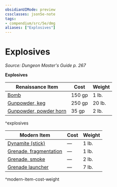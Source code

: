 ```yaml
---
obsidianUIMode: preview
cssclasses: json5e-note
tags:
- compendium/src/5e/dmg
aliases: ["Explosives"]
---
```

# Explosives
*Source: Dungeon Master's Guide p. 267* 

**Explosives**

| Renaissance Item | Cost | Weight |
|------------------|------|--------|
| [Bomb](/Systems/5e/items/bomb.md) | 150 gp | 1 lb. |
| [Gunpowder, keg](/Systems/5e/items/gunpowder-keg.md) | 250 gp | 20 lb. |
| [Gunpowder, powder horn](/Systems/5e/items/gunpowder-horn.md) | 35 gp | 2 lb. |
^explosives

| Modern Item | Cost | Weight |
|-------------|------|--------|
| [Dynamite (stick)](/Systems/5e/items/dynamite-stick.md) | — | 1 lb. |
| [Grenade, fragmentation](/Systems/5e/items/fragmentation-grenade.md) | — | 1 lb. |
| [Grenade, smoke](/Systems/5e/items/smoke-grenade.md) | — | 2 lb. |
| [Grenade launcher](/Systems/5e/items/grenade-launcher.md) | — | 7 lb. |
^modern-item-cost-weight